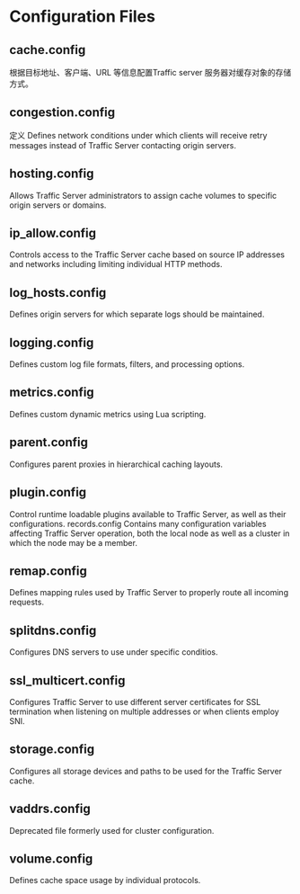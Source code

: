 # Configuration Files
## cache.config

根据目标地址、客户端、URL 等信息配置Traffic server  服务器对缓存对象的存储方式。

## congestion.config
定义
Defines network conditions under which clients will receive retry messages instead of Traffic Server contacting origin servers.
## hosting.config
Allows Traffic Server administrators to assign cache volumes to specific origin servers or domains.
## ip_allow.config
Controls access to the Traffic Server cache based on source IP addresses and networks including limiting individual HTTP methods.
## log_hosts.config
Defines origin servers for which separate logs should be maintained.
## logging.config
Defines custom log file formats, filters, and processing options.
## metrics.config
Defines custom dynamic metrics using Lua scripting.
## parent.config
Configures parent proxies in hierarchical caching layouts.
## plugin.config
Control runtime loadable plugins available to Traffic Server, as well as their configurations.
records.config
Contains many configuration variables affecting Traffic Server operation, both the local node as well as a cluster in which the node may be a member.
## remap.config
Defines mapping rules used by Traffic Server to properly route all incoming requests.
## splitdns.config
Configures DNS servers to use under specific conditios.
## ssl_multicert.config
Configures Traffic Server to use different server certificates for SSL termination when listening on multiple addresses or when clients employ SNI.
## storage.config
Configures all storage devices and paths to be used for the Traffic Server cache.
## vaddrs.config
Deprecated file formerly used for cluster configuration.
## volume.config
Defines cache space usage by individual protocols.